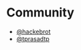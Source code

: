 # Community

- [@hackebrot]
- [@tprasadtp]

[@tprasadtp]: https://github.com/tprasadtp
[@hackebrot]: https://github.com/hackebrot
